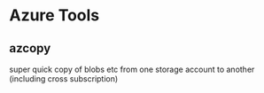 # Azure Tools 

## azcopy
super quick copy of blobs etc from one storage account to another (including cross subscription)

